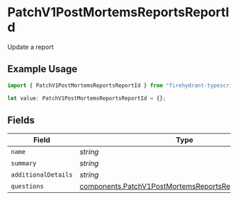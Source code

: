 # PatchV1PostMortemsReportsReportId

Update a report

## Example Usage

```typescript
import { PatchV1PostMortemsReportsReportId } from "firehydrant-typescript-sdk/models/components";

let value: PatchV1PostMortemsReportsReportId = {};
```

## Fields

| Field                                                                                                                            | Type                                                                                                                             | Required                                                                                                                         | Description                                                                                                                      |
| -------------------------------------------------------------------------------------------------------------------------------- | -------------------------------------------------------------------------------------------------------------------------------- | -------------------------------------------------------------------------------------------------------------------------------- | -------------------------------------------------------------------------------------------------------------------------------- |
| `name`                                                                                                                           | *string*                                                                                                                         | :heavy_minus_sign:                                                                                                               | N/A                                                                                                                              |
| `summary`                                                                                                                        | *string*                                                                                                                         | :heavy_minus_sign:                                                                                                               | N/A                                                                                                                              |
| `additionalDetails`                                                                                                              | *string*                                                                                                                         | :heavy_minus_sign:                                                                                                               | N/A                                                                                                                              |
| `questions`                                                                                                                      | [components.PatchV1PostMortemsReportsReportIdQuestions](../../models/components/patchv1postmortemsreportsreportidquestions.md)[] | :heavy_minus_sign:                                                                                                               | N/A                                                                                                                              |